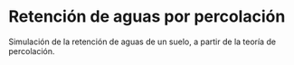# Retención de aguas por percolación
Simulación de la retención de aguas de un suelo, a partir de la teoría de percolación.
